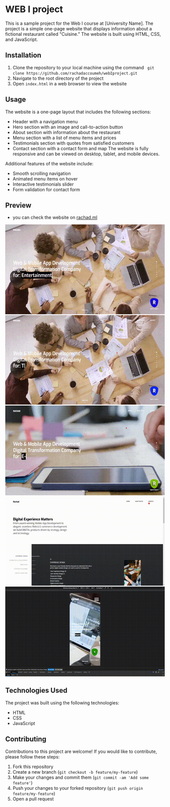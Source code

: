 # WEB I project 
This is a sample project for the Web I course at [University Name]. The project is a simple one-page website that displays information about a fictional restaurant called "Cuisine." The website is built using HTML, CSS, and JavaScript.
## Installation
1. Clone the repository to your local machine using the command ``` git clone https://github.com/rachadaccoumeh/webIproject.git```
2. Navigate to the root directory of the project
3. Open ```index.html``` in a web browser to view the website
## Usage
The website is a one-page layout that includes the following sections:

- Header with a navigation menu
- Hero section with an image and call-to-action button
- About section with information about the restaurant
- Menu section with a list of menu items and prices
- Testimonials section with quotes from satisfied customers
- Contact section with a contact form and map
The website is fully responsive and can be viewed on desktop, tablet, and mobile devices.

Additional features of the website include:

- Smooth scrolling navigation
- Animated menu items on hover
- Interactive testimonials slider
- Form validation for contact form
## Preview
- you can check the website on [rachad.ml](http://rachad.ml/?i=1)

![Screenshot of Cuisine website](./README_images/ezgif.com-optimize.gif)
![Screenshot of Cuisine website](./README_images/ezgif.com-optimize%20(1).gif)
![Screenshot of Cuisine website](./README_images/ezgif.com-optimize%20(2).gif)
![Screenshot of Cuisine website](./README_images/ezgif.com-optimize%20(3).gif)
![Screenshot of Cuisine website](./README_images/ezgif.com-optimize%20(4).gif)

## Technologies Used
The project was built using the following technologies:

- HTML
- CSS
- JavaScript
## Contributing
Contributions to this project are welcome! If you would like to contribute, please follow these steps:

1. Fork this repository
2. Create a new branch (```git checkout -b feature/my-feature```)
3. Make your changes and commit them (```git commit -am 'Add some feature'```)
4. Push your changes to your forked repository (```git push origin feature/my-feature```)
5. Open a pull request